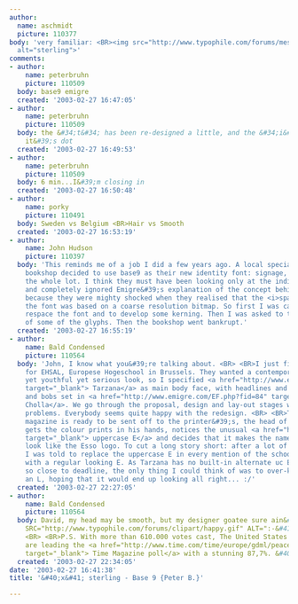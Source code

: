```yaml
---
author:
  name: aschmidt
  picture: 110377
body: 'very familiar: <BR><img src="http://www.typophile.com/forums/messages/83/6993.jpg"
  alt="sterling">'
comments:
- author:
    name: peterbruhn
    picture: 110509
  body: base9 emigre
  created: '2003-02-27 16:47:05'
- author:
    name: peterbruhn
    picture: 110509
  body: the &#34;t&#34; has been re-designed a little, and the &#34;i&#34; has lost
    it&#39;s dot
  created: '2003-02-27 16:49:53'
- author:
    name: peterbruhn
    picture: 110509
  body: 6 min...I&#39;m closing in
  created: '2003-02-27 16:50:48'
- author:
    name: porky
    picture: 110491
  body: Sweden vs Belgium <BR>Hair vs Smooth
  created: '2003-02-27 16:53:19'
- author:
    name: John Hudson
    picture: 110397
  body: 'This reminds me of a job I did a few years ago. A local specialty technical
    bookshop decided to use base9 as their new identity font: signage, labelling,
    the whole lot. I think they must have been looking only at the individual lettershapes,
    and completely ignored Emigre&#39;s explanation of the concept behind the design,
    because they were mighty shocked when they realised that the <i>spacing</i> of
    the font was based on a coarse resolution bitmap. So first I was called in to
    respace the font and to develop some kerning. Then I was asked to tweak the design
    of some of the glyphs. Then the bookshop went bankrupt.'
  created: '2003-02-27 16:55:19'
- author:
    name: Bald Condensed
    picture: 110564
  body: 'John, I know what you&#39;re talking about. <BR> <BR>I just finished a magazine
    for EHSAL, Europese Hogeschool in Brussels. They wanted a contemporary yet classical
    yet youthful yet serious look, so I specified <a href="http://www.emigre.com/EF.php?fid=124"
    target="_blank"> Tarzana</a> as main body face, with headlines and various bits
    and bobs set in <a href="http://www.emigre.com/EF.php?fid=84" target="_blank">
    Cholla</a>. We go through the proposal, design and lay-out stages without any
    problems. Everybody seems quite happy with the redesign. <BR> <BR>Then, as the
    magazine is ready to be sent off to the printer&#39;s, the head of the Hogeschool
    gets the colour prints in his hands, notices the unusual <a href="http://www.emigre.com/TAR/ECAP.php"
    target="_blank"> uppercase E</a> and decides that it makes the name of the school
    look like the Esso logo. To cut a long story short: after a lot of to and fro&#39;s,
    I was told to replace the uppercase E in every mention of the school&#39;s name
    with a regular looking E. As Tarzana has no built-in alternate uc E and I was
    so close to deadline, the only thing I could think of was to over-kern an F and
    an L, hoping that it would end up looking all right... :/'
  created: '2003-02-27 22:27:05'
- author:
    name: Bald Condensed
    picture: 110564
  body: David, my head may be smooth, but my designer goatee sure ain&#39;t. <IMG
    SRC="http://www.typophile.com/forums/clipart/happy.gif" ALT=":-&#41;" BORDER=0>
    <BR> <BR>P.S. With more than 610.000 votes cast, The United States of Agression
    are leading the <a href="http://www.time.com/time/europe/gdml/peace2003.html"
    target="_blank"> Time Magazine poll</a> with a stunning 87,7%. &#40;!&#41;
  created: '2003-02-27 22:34:05'
date: '2003-02-27 16:41:38'
title: '&#40;x&#41; sterling - Base 9 {Peter B.}'

---
```

